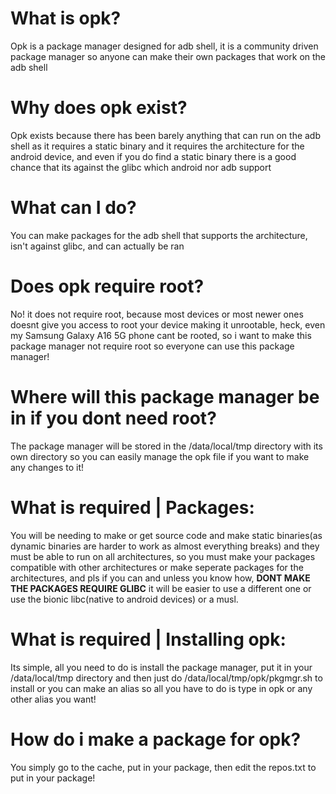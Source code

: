 # What is opk?
Opk is a package manager designed for adb shell, it is a community driven package manager so anyone can make their own packages that work on the adb shell

# Why does opk exist?
Opk exists because there has been barely anything that can run on the adb shell as it requires a static binary and it requires the architecture for the android device, and even if you do find a static binary there is a good chance that its against the glibc which android nor adb support

# What can I do?
You can make packages for the adb shell that supports the architecture, isn't against glibc, and can actually be ran

# Does opk require root?
No! it does not require root, because most devices or most newer ones doesnt give you access to root your device making it unrootable, heck, even my Samsung Galaxy A16 5G phone cant be rooted, so i want to make this package manager not require root so everyone can use this package manager!

# Where will this package manager be in if you dont need root?
The package manager will be stored in the /data/local/tmp directory with its own directory so you can easily manage the opk file if you want to make any changes to it!

# What is required | Packages:
You will be needing to make or get source code and make static binaries(as dynamic binaries are harder to work as almost everything breaks) and they must be able to run on all architectures, so you must make your packages compatible with other architectures or make seperate packages for the architectures, and pls if you can and unless you know how, **DONT MAKE THE PACKAGES REQUIRE GLIBC** it will be easier to use a different one or use the bionic libc(native to android devices) or a musl.

# What is required | Installing opk:
Its simple, all you need to do is install the package manager, put it in your /data/local/tmp directory and then just do /data/local/tmp/opk/pkgmgr.sh to install or you can make an alias so all you have to do is type in opk or any other alias you want!

# How do i make a package for opk?
You simply go to the cache, put in your package, then edit the repos.txt to put in your package!
